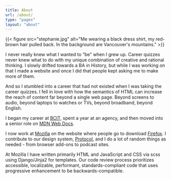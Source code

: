 ```yaml
---
title: About
url: /about/
type: "pages"
layout: "about"
---
```


{{< figure src="stephanie.jpg" alt="Me wearing a black dress shirt, my red-brown hair pulled back. In the background are Vancouver's mountains." >}}

I never really knew what I wanted to “be” when I grew up. Career quizzes never knew what to do with my unique combination of creative
and rational thinking. I slowly drifted towards a BA in History, but while I was working on that I made a website and once I did that people kept
asking me to make more of them.

And so I stumbled into a career that had not existed when I was taking the career quizzes. I fell in love with how the semantics of HTML can
increase the reach of content far beyond a single web page. Beyond screens to audio, beyond laptops to watches or TVs, beyond broadband,
beyond English.

I began my career at <a href="https://www.bcit.ca/">BCIT</a>, spent a year at an agency, and then moved into a senior role
 on <a href="https://developer.mozilla.org/">MDN Web Docs</a>.

I now work at <a href="https://www.mozilla.org">Mozilla</a> on the website where people go to download
<a href="https://www.mozilla.org/firefox/">Firefox</a>. I contribute to our design system, <a href="https://protocol.mozilla.org/">Protocol</a>,
and I do a lot of random things as needed - from browser add-ons to podcast sites.

At Mozilla I have written primarily HTML and JavaScript and CSS via scss using Django/Jinja2 for templates. Our code review process prioritizes
accessible, localizable, performant, standards-compliant code that uses progressive enhancement to be backwards-compatible.

<!--
I grew up in Vancouver and while I have lived in other parts of the world, I always end up coming home.


Movies
Trips
Volunteering
Work
Moves
Games
Exercise


(beer? comics?) -->


<!-- Crashing Apple products is my crummy super power. Bad spelling is my signature move. -->

<!-- it ends abruptly -->
